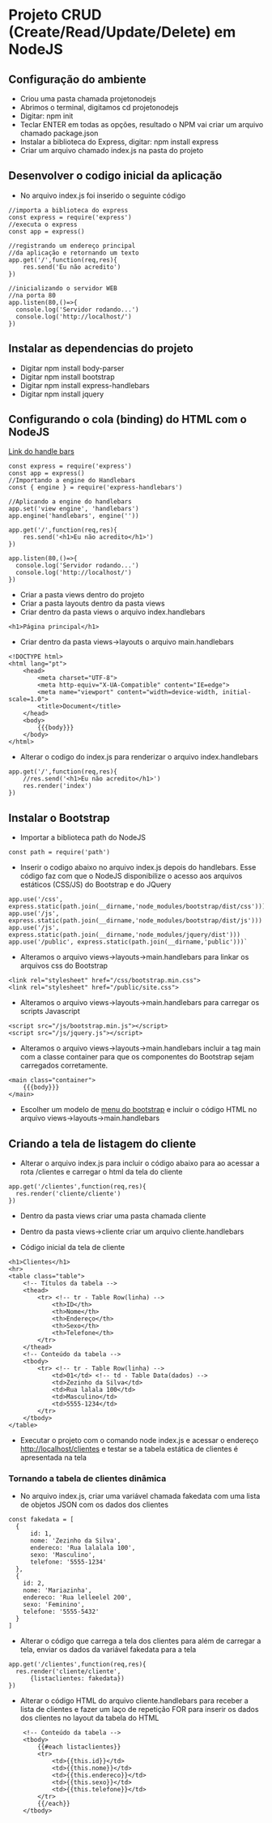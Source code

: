 # Projeto CRUD (Create/Read/Update/Delete) em NodeJS

## Configuração do ambiente
- Criou uma pasta chamada projetonodejs
- Abrimos o terminal, digitamos cd projetonodejs
- Digitar: npm init
- Teclar ENTER em todas as opções, resultado o NPM vai criar um arquivo chamado package.json
- Instalar a biblioteca do Express, digitar: npm install express
- Criar um arquivo chamado index.js na pasta do projeto

## Desenvolver o codigo inicial da aplicação
- No arquivo index.js foi inserido o seguinte código
```
//importa a biblioteca do express
const express = require('express')
//executa o express
const app = express()

//registrando um endereço principal
//da aplicação e retornando um texto
app.get('/',function(req,res){
    res.send('Eu não acredito')
})

//inicializando o servidor WEB
//na porta 80
app.listen(80,()=>{
  console.log('Servidor rodando...')  
  console.log('http://localhost/')
})
```

## Instalar as dependencias do projeto
- Digitar npm install body-parser
- Digitar npm install bootstrap
- Digitar npm install express-handlebars
- Digitar npm install jquery

## Configurando o cola (binding) do HTML com o NodeJS
[Link do handle bars](https://handlebarsjs.com/)

```
const express = require('express')
const app = express()
//Importando a engine do Handlebars
const { engine } = require('express-handlebars')

//Aplicando a engine do handlebars
app.set('view engine', 'handlebars')
app.engine('handlebars', engine(''))

app.get('/',function(req,res){
    res.send('<h1>Eu não acredito</h1>')
})

app.listen(80,()=>{
  console.log('Servidor rodando...')  
  console.log('http://localhost/')
})
```

- Criar a pasta views dentro do projeto
- Criar a pasta layouts dentro da pasta views
- Criar dentro da pasta views o arquivo index.handlebars

```
<h1>Página principal</h1>
```

- Criar dentro da pasta views->layouts o arquivo main.handlebars

```
<!DOCTYPE html>
<html lang="pt">
    <head>
        <meta charset="UTF-8">
        <meta http-equiv="X-UA-Compatible" content="IE=edge">
        <meta name="viewport" content="width=device-width, initial-scale=1.0">
        <title>Document</title>
    </head>
    <body>
        {{{body}}}
    </body>
</html>
```

- Alterar o codigo do index.js para renderizar o arquivo index.handlebars

```
app.get('/',function(req,res){
    //res.send('<h1>Eu não acredito</h1>')
    res.render('index')
})
```

## Instalar o Bootstrap

- Importar a biblioteca path do NodeJS
```
const path = require('path')
```
- Inserir o codigo abaixo no arquivo index.js depois do handlebars. Esse código faz com que o NodeJS disponibilize o acesso aos arquivos estáticos (CSS/JS) do Bootstrap e do JQuery
```
app.use('/css', express.static(path.join(__dirname,'node_modules/bootstrap/dist/css')))
app.use('/js', express.static(path.join(__dirname,'node_modules/bootstrap/dist/js')))
app.use('/js', express.static(path.join(__dirname,'node_modules/jquery/dist')))
app.use('/public', express.static(path.join(__dirname,'public')))`
```

- Alteramos o arquivo views->layouts->main.handlebars para linkar os arquivos css do Bootstrap
```
<link rel="stylesheet" href="/css/bootstrap.min.css">
<link rel="stylesheet" href="/public/site.css">
```

- Alteramos o arquivo views->layouts->main.handlebars para carregar os scripts Javascript

```
<script src="/js/bootstrap.min.js"></script>
<script src="/js/jquery.js"></script>
```

- Alteramos o arquivo views->layouts->main.handlebars incluir a tag main com a classe container para que os componentes do Bootstrap sejam carregados corretamente.

```
<main class="container">
    {{{body}}}
</main>
```

- Escolher um modelo de  [menu do bootstrap](https://getbootstrap.com/docs/5.3/components/navbar/) e incluir o código HTML no arquivo views->layouts->main.handlebars

## Criando a tela de listagem do cliente
- Alterar o arquivo index.js para incluir o código abaixo para ao acessar a rota /clientes e carregar o html da tela do cliente

```
app.get('/clientes',function(req,res){
  res.render('cliente/cliente')
})
```
- Dentro da pasta views criar uma pasta chamada cliente

- Dentro da pasta views->cliente criar um arquivo cliente.handlebars

- Código inicial da tela de cliente

```
<h1>Clientes</h1>
<hr>
<table class="table">
    <!-- Títulos da tabela -->
    <thead> 
        <tr> <!-- tr - Table Row(linha) -->
            <th>ID</th>
            <th>Nome</th>
            <th>Endereço</th>
            <th>Sexo</th>
            <th>Telefone</th>
        </tr>    
    </thead>
    <!-- Conteúdo da tabela -->
    <tbody>
        <tr> <!-- tr - Table Row(linha) -->
            <td>01</td> <!-- td - Table Data(dados) -->
            <td>Zezinho da Silva</td>
            <td>Rua lalala 100</td>
            <td>Masculino</td>
            <td>5555-1234</td>
        </tr>
    </tbody>
</table>
```

- Executar o projeto com o comando node index.js e acessar o endereço  [http://localhost/clientes](http://localhost/clientes) e testar se a tabela estática de clientes é apresentada na tela

### Tornando a tabela de clientes dinâmica

- No arquivo index.js, criar uma variável chamada fakedata com uma lista de objetos JSON com os dados dos clientes

```
const fakedata = [
  {
      id: 1,
      nome: 'Zezinho da Silva',
      endereco: 'Rua lalalala 100',
      sexo: 'Masculino',
      telefone: '5555-1234'
  },
  {
    id: 2,
    nome: 'Mariazinha',
    endereco: 'Rua lelleelel 200',
    sexo: 'Feminino',
    telefone: '5555-5432'
  }
]
```

- Alterar o código que carrega a tela dos clientes para além de carregar a tela, enviar os dados da variável fakedata para a tela

```
app.get('/clientes',function(req,res){
  res.render('cliente/cliente', 
      {listaclientes: fakedata})
})
```

- Alterar o código HTML do arquivo cliente.handlebars para receber a lista de clientes e fazer um laço de repetição FOR para inserir os dados dos clientes no layout da tabela do HTML

```
    <!-- Conteúdo da tabela -->
    <tbody>
        {{#each listaclientes}}
        <tr>
            <td>{{this.id}}</td>
            <td>{{this.nome}}</td>
            <td>{{this.endereco}}</td>
            <td>{{this.sexo}}</td>
            <td>{{this.telefone}}</td>
        </tr>
        {{/each}}
    </tbody>
```